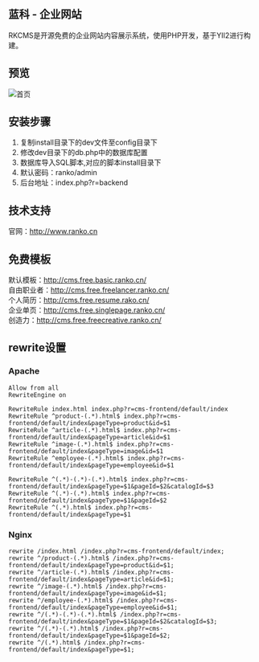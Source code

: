 ## 蓝科 - 企业网站  
RKCMS是开源免费的企业网站内容展示系统，使用PHP开发，基于YII2进行构建。

## 预览
![首页](http://backend.ranko.cn/uploads/file/cms.png)

## 安装步骤
1. 复制install目录下的dev文件至config目录下
2. 修改dev目录下的db.php中的数据库配置
3. 数据库导入SQL脚本,对应的脚本install目录下  
4. 默认密码：ranko/admin
5. 后台地址：index.php?r=backend   

## 技术支持
官网：http://www.ranko.cn  

## 免费模板
默认模板：http://cms.free.basic.ranko.cn/  
自由职业者：http://cms.free.freelancer.ranko.cn/  
个人简历：http://cms.free.resume.rako.cn/  
企业单页：http://cms.free.singlepage.ranko.cn/   
创造力：http://cms.free.freecreative.ranko.cn/ 


## rewrite设置

### Apache
    
    Allow from all
    RewriteEngine on
    
    RewriteRule index.html index.php?r=cms-frontend/default/index
    RewriteRule ^product-(.*).html$ index.php?r=cms-frontend/default/index&pageType=product&id=$1
    RewriteRule ^article-(.*).html$ index.php?r=cms-frontend/default/index&pageType=article&id=$1
    RewriteRule ^image-(.*).html$ index.php?r=cms-frontend/default/index&pageType=image&id=$1
    RewriteRule ^employee-(.*).html$ index.php?r=cms-frontend/default/index&pageType=employee&id=$1
    
    RewriteRule ^(.*)-(.*)-(.*).html$ index.php?r=cms-frontend/default/index&pageType=$1&pageId=$2&catalogId=$3
    RewriteRule ^(.*)-(.*).html$ index.php?r=cms-frontend/default/index&pageType=$1&pageId=$2
    RewriteRule ^(.*).html$ index.php?r=cms-frontend/default/index&pageType=$1
    
    
### Nginx

    rewrite /index.html /index.php?r=cms-frontend/default/index;
    rewrite ^/product-(.*).html$ /index.php?r=cms-frontend/default/index&pageType=product&id=$1;
    rewrite ^/article-(.*).html$ /index.php?r=cms-frontend/default/index&pageType=article&id=$1;
    rewrite ^/image-(.*).html$ /index.php?r=cms-frontend/default/index&pageType=image&id=$1;
    rewrite ^/employee-(.*).html$ /index.php?r=cms-frontend/default/index&pageType=employee&id=$1;
    rewrite ^/(.*)-(.*)-(.*).html$ /index.php?r=cms-frontend/default/index&pageType=$1&pageId=$2&catalogId=$3;
    rewrite ^/(.*)-(.*).html$ /index.php?r=cms-frontend/default/index&pageType=$1&pageId=$2;
    rewrite ^/(.*).html$ /index.php?r=cms-frontend/default/index&pageType=$1;
    



